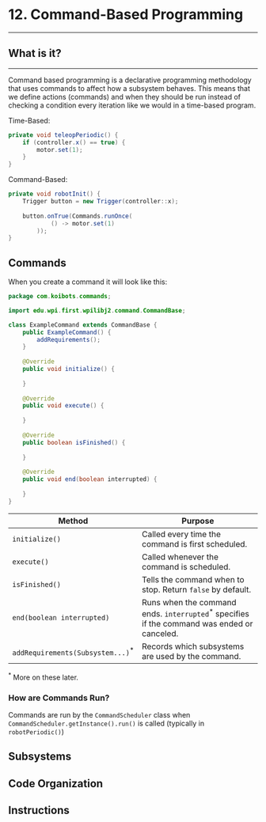 # 12. Command-Based Programming

---

## What is it?

---

Command based programming is a declarative programming methodology that uses commands to affect how a subsystem behaves. This means that we define actions (commands) and when they should be run instead of checking a condition every iteration like we would in a time-based program.

Time-Based:
```java
private void teleopPeriodic() {
    if (controller.x() == true) {
        motor.set(1);
    }
}
```

Command-Based:
```java
private void robotInit() {
    Trigger button = new Trigger(controller::x);
    
    button.onTrue(Commands.runOnce(
            () -> motor.set(1)
        ));
}
```

## Commands

When you create a command it will look like this:

```java
package com.koibots.commands;

import edu.wpi.first.wpilibj2.command.CommandBase;

class ExampleCommand extends CommandBase {
    public ExampleCommand() {
        addRequirements();
    }
    
    @Override
    public void initialize() {
        
    }
    
    @Override
    public void execute() {
        
    }
    
    @Override
    public boolean isFinished() {
        
    }
    
    @Override
    public void end(boolean interrupted) {
        
    }
}
```

| Method                                      | Purpose                                                                                               |
|---------------------------------------------|-------------------------------------------------------------------------------------------------------|
| `initialize()`                              | Called every time the command is first scheduled.                                                     |
| `execute()`                                 | Called whenever the command is scheduled.                                                             |
| `isFinished()`                              | Tells the command when to stop. Return `false` by default.                                            |
| `end(boolean interrupted)`                  | Runs when the command ends. `interrupted`<sup>*</sup> specifies if the command was ended or canceled. |
| `addRequirements(Subsystem...)`<sup>*</sup> | Records which subsystems are used by the command.                                                     |
<sup>*</sup> More on these later.


### How are Commands Run?

Commands are run by the `CommandScheduler` class when `CommandScheduler.getInstance().run()` is called (typically in `robotPeriodic()`)

## Subsystems

## Code Organization

## Instructions
